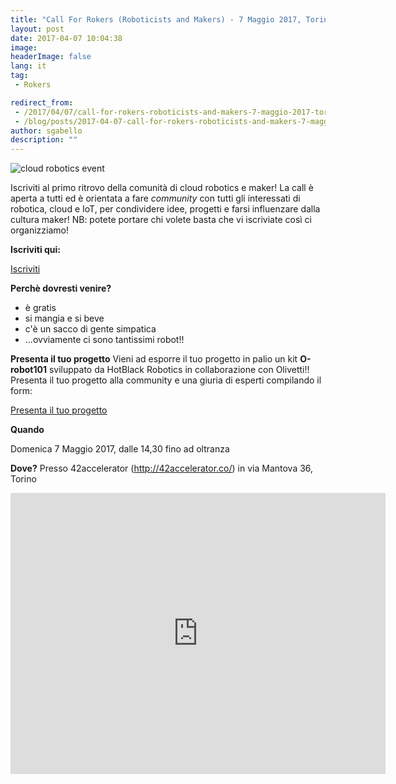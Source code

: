 ```yaml
---
title: "Call For Rokers (Roboticists and Makers) - 7 Maggio 2017, Torino"
layout: post
date: 2017-04-07 10:04:38
image:
headerImage: false
lang: it
tag:
 - Rokers

redirect_from: 
 - /2017/04/07/call-for-rokers-roboticists-and-makers-7-maggio-2017-torino/
 - /blog/posts/2017-04-07-call-for-rokers-roboticists-and-makers-7-maggio-2017-torino
author: sgabello
description: ""
---
```


![cloud robotics event ](https://img.evbuc.com/https%3A%2F%2Fcdn.evbuc.com%2Fimages%2F30171570%2F88322724341%2F1%2Foriginal.jpg?w=800&rect=0%2C27%2C1500%2C750&s=34244687e9d1533b36e7437219b5d433)

Iscriviti al primo ritrovo della comunità di cloud robotics e maker! La call è aperta a tutti ed è orientata a fare *community* con tutti gli interessati di robotica, cloud e IoT, per condividere idee, progetti e farsi influenzare dalla cultura maker!
NB: potete portare chi volete basta che vi iscriviate così ci organizziamo!

**Iscriviti qui:**

<a href="https://www.eventbrite.it/e/biglietti-cloud-roker-faire-33518692311" type="button" class="btn btn-lg btn-info">Iscriviti</a>

**Perchè dovresti venire?**

* è gratis
* si mangia e si beve
* c'è un sacco di gente simpatica
* ...ovviamente ci sono tantissimi robot!!

**Presenta il tuo progetto**
Vieni ad esporre il tuo progetto in palio un kit **O-robot101** sviluppato da HotBlack Robotics in collaborazione con Olivetti!!
Presenta il tuo progetto alla community e una giuria di esperti compilando il form:

<a href="https://goo.gl/forms/UYVhW4sgTZcpZdZI2" type="button" class="btn btn-lg btn-info">Presenta il tuo progetto</a>

**Quando**

Domenica 7 Maggio 2017, dalle 14,30 fino ad oltranza

**Dove?**
Presso 42accelerator (http://42accelerator.co/) in via Mantova 36, Torino

<iframe src="https://www.google.com/maps/embed?pb=!1m14!1m8!1m3!1d11270.115904730876!2d7.6984471!3d45.0750653!3m2!1i1024!2i768!4f13.1!3m3!1m2!1s0x0%3A0xf3c0ac9d7d4adf63!2s42Accelerator!5e0!3m2!1sit!2sit!4v1491559960175" width="600" height="450" frameborder="0" style="border:0" allowfullscreen></iframe>
